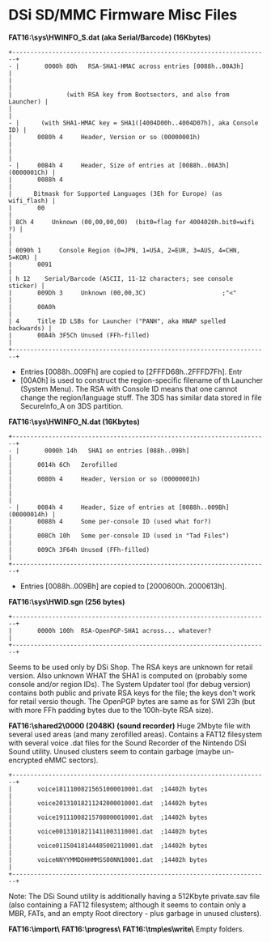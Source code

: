 # DSi SD/MMC Firmware Misc Files


**FAT16:\\sys\\HWINFO_S.dat (aka Serial/Barcode) (16Kbytes)**

```
+-----------------------------------------------------------------------+
- |       0000h 80h   RSA-SHA1-HMAC across entries [0088h..00A3h]         |
|                                                                       |
|               (with RSA key from Bootsectors, and also from Launcher) |
|                                                                       |
- |      (with SHA1-HMAC key = SHA1([4004D00h..4004D07h], aka Console ID) |
|       0080h 4     Header, Version or so (00000001h)                   |
|                                                                       |
- |     0084h 4     Header, Size of entries at [0088h..00A3h] (0000001Ch) |
|       0088h 4                                                         |
|      Bitmask for Supported Languages (3Eh for Europe) (as wifi_flash) |
|       00                                                              |
| 8Ch 4     Unknown (00,00,00,00)  (bit0=flag for 4004020h.bit0=wifi ?) |
|                                                                       |
| 0090h 1     Console Region (0=JPN, 1=USA, 2=EUR, 3=AUS, 4=CHN, 5=KOR) |
|       0091                                                            |
| h 12    Serial/Barcode (ASCII, 11-12 characters; see console sticker) |
|       009Dh 3     Unknown (00,00,3C)                     ;"<"         |
|       00A0h                                                           |
| 4     Title ID LSBs for Launcher ("PANH", aka HNAP spelled backwards) |
|       00A4h 3F5Ch Unused (FFh-filled)                                 |
+-----------------------------------------------------------------------+
```

- Entries \[0088h..009Fh\] are copied to \[2FFFD68h..2FFFD7Fh\]. Entr
- \[00A0h\] is used to construct the region-specific filename of th
Launcher (System Menu).
The RSA with Console ID means that one cannot change the region/language
stuff.
The 3DS has similar data stored in file SecureInfo_A on 3DS partition.

**FAT16:\\sys\\HWINFO_N.dat (16Kbytes)**

```
+-----------------------------------------------------------------------+
- |       0000h 14h   SHA1 on entries [088h..09Bh]                        |
|       0014h 6Ch   Zerofilled                                          |
|       0080h 4     Header, Version or so (00000001h)                   |
|                                                                       |
- |     0084h 4     Header, Size of entries at [0088h..009Bh] (00000014h) |
|       0088h 4     Some per-console ID (used what for?)                |
|       008Ch 10h   Some per-console ID (used in "Tad Files")           |
|       009Ch 3F64h Unused (FFh-filled)                                 |
+-----------------------------------------------------------------------+
```

- Entries \[0088h..009Bh\] are copied to \[2000600h..2000613h\].

**FAT16:\\sys\\HWID.sgn (256 bytes)**

```
+-----------------------------------------------------------------------+
|       0000h 100h  RSA-OpenPGP-SHA1 across... whatever?                |
+-----------------------------------------------------------------------+
```

Seems to be used only by DSi Shop. The RSA keys are unknown for retail
version. Also unknown WHAT the SHA1 is computed on (probably some
console and/or region IDs).
The System Updater tool (for debug version) contains both public and
private RSA keys for the file; the keys don\'t work for retail versio
though.
The OpenPGP bytes are same as for SWI 23h (but with more FFh padding
bytes due to the 100h-byte RSA size).

**FAT16:\\shared2\\0000 (2048K) (sound recorder)**
Huge 2Mbyte file with several used areas (and many zerofilled areas).
Contains a FAT12 filesystem with several voice .dat files for the Sound
Recorder of the Nintendo DSi Sound utility. Unused clusters seem to
contain garbage (maybe un-encrypted eMMC sectors).

```
+-----------------------------------------------------------------------+
|       voice18111008215651000010001.dat  ;14402h bytes                 |
|       voice20131018211242000010001.dat  ;14402h bytes                 |
|       voice19111008215708000010001.dat  ;14402h bytes                 |
|       voice00131018211411003110001.dat  ;14402h bytes                 |
|       voice01150418144405002110001.dat  ;14402h bytes                 |
|       voiceNNYYMMDDHHMMSS00NN10001.dat  ;14402h bytes                 |
+-----------------------------------------------------------------------+
```

Note: The DSi Sound utility is additionally having a 512Kbyte
private.sav file (also containing a FAT12 filesystem; although it seems
to contain only a MBR, FATs, and an empty Root directory - plus garbage
in unused clusters).

**FAT16:\\import\\**
**FAT16:\\progress\\**
**FAT16:\\tmp\\es\\write\\**
Empty folders.




